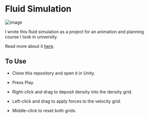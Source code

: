 # Fluid Simulation

![image](https://i.imgur.com/naG9ADa.jpg)

I wrote this fluid simulation as a project for an animation and planning course I took in university.

Read more about it [here](https://danielshervheim.com/coursework/csci-5611/fluid-simulation).

## To Use

- Clone this repository and open it in Unity.

- Press Play.

- Right-click and drag to deposit density into the density grid.

- Left-click and drag to apply forces to the velocity grid.

- Middle-click to reset both grids.
